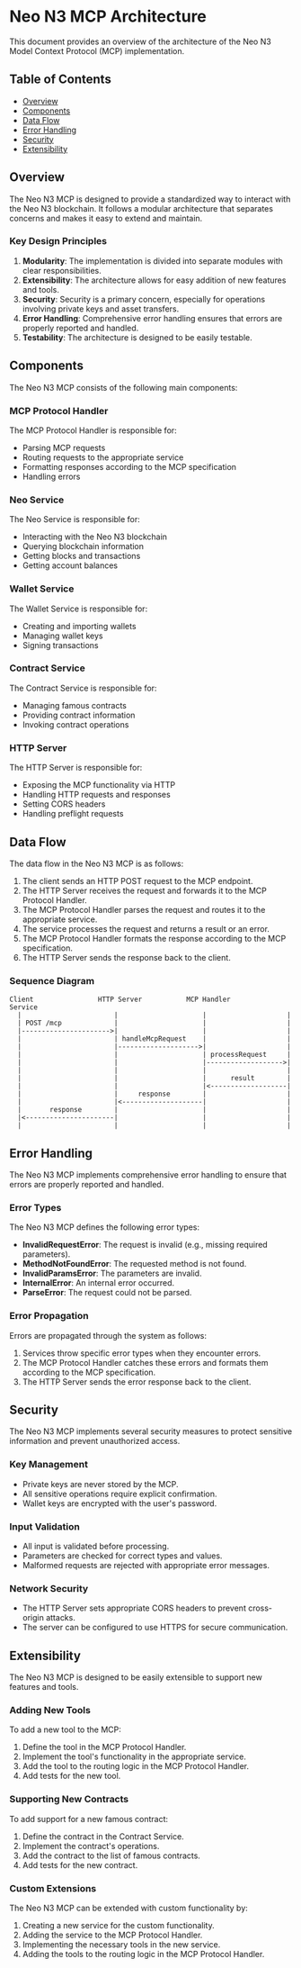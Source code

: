 # Neo N3 MCP Architecture

This document provides an overview of the architecture of the Neo N3 Model Context Protocol (MCP) implementation.

## Table of Contents

- [Overview](#overview)
- [Components](#components)
- [Data Flow](#data-flow)
- [Error Handling](#error-handling)
- [Security](#security)
- [Extensibility](#extensibility)

## Overview

The Neo N3 MCP is designed to provide a standardized way to interact with the Neo N3 blockchain. It follows a modular architecture that separates concerns and makes it easy to extend and maintain.

### Key Design Principles

1. **Modularity**: The implementation is divided into separate modules with clear responsibilities.
2. **Extensibility**: The architecture allows for easy addition of new features and tools.
3. **Security**: Security is a primary concern, especially for operations involving private keys and asset transfers.
4. **Error Handling**: Comprehensive error handling ensures that errors are properly reported and handled.
5. **Testability**: The architecture is designed to be easily testable.

## Components

The Neo N3 MCP consists of the following main components:

### MCP Protocol Handler

The MCP Protocol Handler is responsible for:
- Parsing MCP requests
- Routing requests to the appropriate service
- Formatting responses according to the MCP specification
- Handling errors

### Neo Service

The Neo Service is responsible for:
- Interacting with the Neo N3 blockchain
- Querying blockchain information
- Getting blocks and transactions
- Getting account balances

### Wallet Service

The Wallet Service is responsible for:
- Creating and importing wallets
- Managing wallet keys
- Signing transactions

### Contract Service

The Contract Service is responsible for:
- Managing famous contracts
- Providing contract information
- Invoking contract operations

### HTTP Server

The HTTP Server is responsible for:
- Exposing the MCP functionality via HTTP
- Handling HTTP requests and responses
- Setting CORS headers
- Handling preflight requests

## Data Flow

The data flow in the Neo N3 MCP is as follows:

1. The client sends an HTTP POST request to the MCP endpoint.
2. The HTTP Server receives the request and forwards it to the MCP Protocol Handler.
3. The MCP Protocol Handler parses the request and routes it to the appropriate service.
4. The service processes the request and returns a result or an error.
5. The MCP Protocol Handler formats the response according to the MCP specification.
6. The HTTP Server sends the response back to the client.

### Sequence Diagram

```
Client                HTTP Server           MCP Handler           Service
  |                       |                     |                    |
  | POST /mcp             |                     |                    |
  |---------------------->|                     |                    |
  |                       | handleMcpRequest    |                    |
  |                       |-------------------->|                    |
  |                       |                     | processRequest     |
  |                       |                     |------------------->|
  |                       |                     |                    |
  |                       |                     |      result        |
  |                       |                     |<-------------------|
  |                       |     response        |                    |
  |                       |<--------------------|                    |
  |       response        |                     |                    |
  |<----------------------|                     |                    |
  |                       |                     |                    |
```

## Error Handling

The Neo N3 MCP implements comprehensive error handling to ensure that errors are properly reported and handled.

### Error Types

The Neo N3 MCP defines the following error types:

- **InvalidRequestError**: The request is invalid (e.g., missing required parameters).
- **MethodNotFoundError**: The requested method is not found.
- **InvalidParamsError**: The parameters are invalid.
- **InternalError**: An internal error occurred.
- **ParseError**: The request could not be parsed.

### Error Propagation

Errors are propagated through the system as follows:

1. Services throw specific error types when they encounter errors.
2. The MCP Protocol Handler catches these errors and formats them according to the MCP specification.
3. The HTTP Server sends the error response back to the client.

## Security

The Neo N3 MCP implements several security measures to protect sensitive information and prevent unauthorized access.

### Key Management

- Private keys are never stored by the MCP.
- All sensitive operations require explicit confirmation.
- Wallet keys are encrypted with the user's password.

### Input Validation

- All input is validated before processing.
- Parameters are checked for correct types and values.
- Malformed requests are rejected with appropriate error messages.

### Network Security

- The HTTP Server sets appropriate CORS headers to prevent cross-origin attacks.
- The server can be configured to use HTTPS for secure communication.

## Extensibility

The Neo N3 MCP is designed to be easily extensible to support new features and tools.

### Adding New Tools

To add a new tool to the MCP:

1. Define the tool in the MCP Protocol Handler.
2. Implement the tool's functionality in the appropriate service.
3. Add the tool to the routing logic in the MCP Protocol Handler.
4. Add tests for the new tool.

### Supporting New Contracts

To add support for a new famous contract:

1. Define the contract in the Contract Service.
2. Implement the contract's operations.
3. Add the contract to the list of famous contracts.
4. Add tests for the new contract.

### Custom Extensions

The Neo N3 MCP can be extended with custom functionality by:

1. Creating a new service for the custom functionality.
2. Adding the service to the MCP Protocol Handler.
3. Implementing the necessary tools in the new service.
4. Adding the tools to the routing logic in the MCP Protocol Handler.
